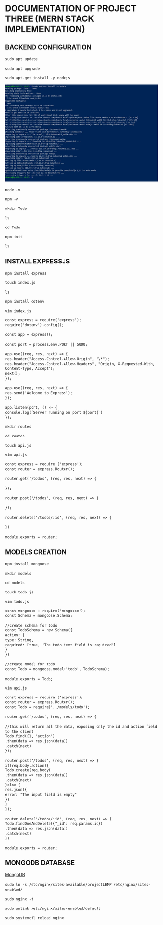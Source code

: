 # DOCUMENTATION OF PROJECT THREE (MERN STACK IMPLEMENTATION)

## BACKEND CONFIGURATION

`sudo apt update`

`sudo apt upgrade`

`sudo apt-get install -y nodejs`

![NodeJS](./Image/NodeJS.JPG)

`node -v`

`npm -v`

`mkdir Todo`

`ls`

`cd Todo`

`npm init`

`ls`

## INSTALL EXPRESSJS

`npm install express`

`touch index.js`

`ls`

`npm install dotenv`

`vim index.js`

```
const express = require('express');
require('dotenv').config();

const app = express();

const port = process.env.PORT || 5000;

app.use((req, res, next) => {
res.header("Access-Control-Allow-Origin", "\*");
res.header("Access-Control-Allow-Headers", "Origin, X-Requested-With, Content-Type, Accept");
next();
});

app.use((req, res, next) => {
res.send('Welcome to Express');
});

app.listen(port, () => {
console.log(`Server running on port ${port}`)
});

```

`mkdir routes`

`cd routes`

`touch api.js`

`vim api.js`

```
const express = require ('express');
const router = express.Router();

router.get('/todos', (req, res, next) => {

});

router.post('/todos', (req, res, next) => {

});

router.delete('/todos/:id', (req, res, next) => {

})

module.exports = router;

```

## MODELS CREATION

`npm install mongoose`

`mkdir models`

`cd models`

`touch todo.js`

`vim todo.js`

```
const mongoose = require('mongoose');
const Schema = mongoose.Schema;

//create schema for todo
const TodoSchema = new Schema({
action: {
type: String,
required: [true, 'The todo text field is required']
}
})

//create model for todo
const Todo = mongoose.model('todo', TodoSchema);

module.exports = Todo;

```

`vim api.js`


```
const express = require ('express');
const router = express.Router();
const Todo = require('../models/todo');

router.get('/todos', (req, res, next) => {

//this will return all the data, exposing only the id and action field to the client
Todo.find({}, 'action')
.then(data => res.json(data))
.catch(next)
});

router.post('/todos', (req, res, next) => {
if(req.body.action){
Todo.create(req.body)
.then(data => res.json(data))
.catch(next)
}else {
res.json({
error: "The input field is empty"
})
}
});

router.delete('/todos/:id', (req, res, next) => {
Todo.findOneAndDelete({"_id": req.params.id})
.then(data => res.json(data))
.catch(next)
})

module.exports = router;

```

## MONGODB DATABASE

[MongoDB](https://https://www.mongodb.com/atlas-signup-from-mlab)

`sudo ln -s /etc/nginx/sites-available/projectLEMP /etc/nginx/sites-enabled/`

`sudo nginx -t`

`sudo unlink /etc/nginx/sites-enabled/default`

`sudo systemctl reload nginx`
